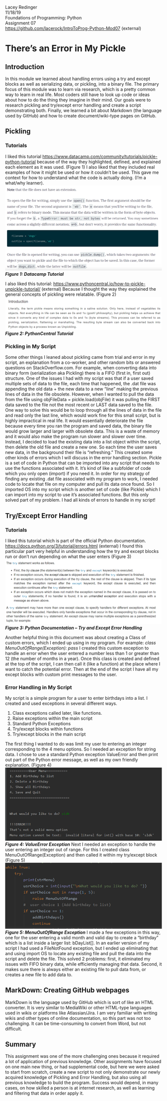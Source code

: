   Lacey Redinger  
  11/18/19  
  Foundations of Programming: Python  
  Assignment 07  
  https://github.com/lacerock/IntroToProg-Python-Mod07 (external)  

# There’s an Error in My Pickle
## Introduction
In this module we learned about handling errors using a try and except blocks as well as serializing data, or pickling, into a binary file. The primary focus of this module was to learn via research, which is a pretty common way to learn in real life. Most coders still have to look up code or ideas about how to do the thing they imagine in their mind. Our goals were to research pickling and try/except error handling and create a script demonstrating both. Finally, we learned a bit about Markdown (the language used by GitHub) and how to create document/wiki-type pages on GitHub.
## Pickling
### Tutorials
I liked this tutorial https://www.datacamp.com/community/tutorials/pickle-python-tutorial because of the way they highlighted, defined, and explained each element as it was used. (Figure 1) I also liked that they included real examples of how it might be used or how it couldn’t be used. This gave me context for how to understand what the code is actually doing. (I’m a what/why learner).
![Figure 1: Datacamp Tutorial](fig1_datacamp.png "Datacamp Tutorial")
***Figure 1: Datacamp Tutorial***

I also liked this tutorial: https://www.pythoncentral.io/how-to-pickle-unpickle-tutorial/ (external) Because I thought the way they explained the general concepts of pickling were relatable. (Figure 2)
![Figure 2: PythonCentral Tutorial](fig2_pythonCentral.png "PythonCentral Tutorial")
***Figure 2: PythonCentral Tutorial***

### Pickling in My Script
Some other things I leaned about pickling came from trial and error in my script, an explanation from a co-worker, and other random bits or answered questions on StackOverflow.com. For example, when converting data into binary form (serialization aka Pickling) there is a FIFO (first in, first out) structure. One of the issues I had with my script was that if a user saved multiple sets of data to the file, each time that happened, the .dat file was appending the old data + the new data to a new “line” making the previous lines of data in the file obsolete. However, when I wanted to pull the data from the file using 
objFileData = pickle.load(objFile) it was pulling the FIRST data saved to the file not the most recent or LAST data saved to the file. One way to solve this would be to loop through all the lines of data in the file and read only the last line, which would work fine for this small script, but is highly impractical in real life. It would essentially deteriorate the file because every time you ran the program and saved data, the binary file would grow larger and larger with obsolete data. This is a waste of memory and it would also make the program run slower and slower over time. Instead, I decided to load the existing data into a list object within the script, then delete the old file and create a new one. So each time the user saves new data, in the background their file is “refreshing.” This created some other kinds of errors which I will discuss in the error handling section. 
Pickle is a set of code in Python that can be imported into any script that needs to use the functions associated with it. It’s kind of like a subfolder of code which you only open (import) if you need it. In order for my strategy of finding any existing .dat file associated with my program to work, I needed code to locate that file on my computer and pull its data once found. So I imported OS into my script which is another set of code (like Pickle) which I can import into my script to use it’s associated functions. But this only solved part of my problem. I had all kinds of errors to handle in my script!

## Try/Except Error Handling
### Tutorials
I liked this tutorial which is part of the official Python documentation. https://docs.python.org/3/tutorial/errors.html (external) I found this particular part very helpful in understanding how the try and except blocks run or don’t run depending on what the user enters (Figure 3)
![Figure 3: Python Documentation – Try and Except Error Handling](fig3_pyDoc-tryExcept.png "Python Documentation – Try and Except Error Handling")
***Figure 3: Python Documentation – Try and Except Error Handling***

Another helpful thing in this document was about creating a Class of custom errors, which I ended up using in my program. For example: 
*class MenuOutOfRange(Exception):
    pass*
I created this custom exception to handle an error when the user entered a number less than 1 or greater than 12 (the number of months in a year). Once this class is created and defined at the top of the script, I can then call it (like a function) at the place where I want to catch the potential error. Then at the end of the script I have all my except blocks with custom print messages to the user.
### Error Handling in My Script
My script is a simple program for a user to enter birthdays into a list. I created and used exceptions in several different ways. 
  1.	Class exceptions called later, like functions. 
  2.	Raise exceptions within the main script
  3.	Standard Python Exceptions
  4.	Try/except blocks within functions
  5.	Try/except blocks in the main script

The first thing I wanted to do was limit my user to entering an integer corresponding to the 4 menu options. So I needed an exception for string data. I chose to use a standard Python exception ValueError and then print out part of the Python error message, as well as my own friendly explanation. (Figure 4)  
![Figure 4: ValueError Exception](fig4_ValueError.png "ValueError Exception")
***Figure 4: ValueError Exception***
Next I needed an exception to handle the user entering an integer out of range. For this I created class MenuOutOfRange(Exception) and then called it within my try/except block (Figure 5)  
![Figure 5: MenuOutOfRange Exception](fig5_MenuOutOfRange.png "MenuOutOfRange Exception")
***Figure 5: MenuOutOfRange Exception***
I made a few exceptions in this way, one for the user entering a valid month and valid day to create a “birthday” which is a list inside a larger list: bDayList[]. In an earlier version of my script I had used a FileNotFound exception, but I ended up eliminating that and using import OS to locate any existing file and pull the data into the script and delete the file. This solved 2 problems: first, it eliminated my issues with FIFO binary data, while efficiently managing that data. Second, it makes sure there is always either an existing file to pull data from, or creates a new file to add data to. 
## MarkDown: Creating GitHub webpages
MarkDown is the language used by GitHub which is sort of like an HTML converter. It is very similar to MediaWiki or other HTML-type languages used in wikis or platforms like Atlassian/Jira. I am very familiar with writing wikis and other types of online documentation, so this part was not too challenging. It can be time-consuming to convert from Word, but not difficult.
## Summary
This assignment was one of the more challenging ones because it required a lot of application of previous knowledge. Other assignments have focused on one main new thing, or had supplemental code, but here we were asked to start from scratch, create a new script to not only demonstrate our newly acquired knowledge of Pickling and Error Handling, but also using all previous knowledge to build the program. Success would depend, in many cases, on how skilled a person is at internet research, as well as learning and filtering that data in order apply it.


